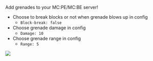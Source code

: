Add grenades to your MC:PE/MC:BE server! 

* Choose to break blocks or not when grenade blows up in config
    * `Block-break: false`
* Choose grenade damage in config
    * `Damage: 10`
* Choose grenade range in config
    * `Range: 5`

[![](https://poggit.pmmp.io/shield.state/Grenade)](https://poggit.pmmp.io/p/Grenade)
